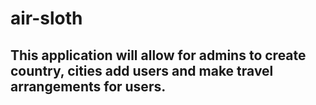 # air-sloth
## This application will allow for admins to create country, cities add users and make travel arrangements for users.
